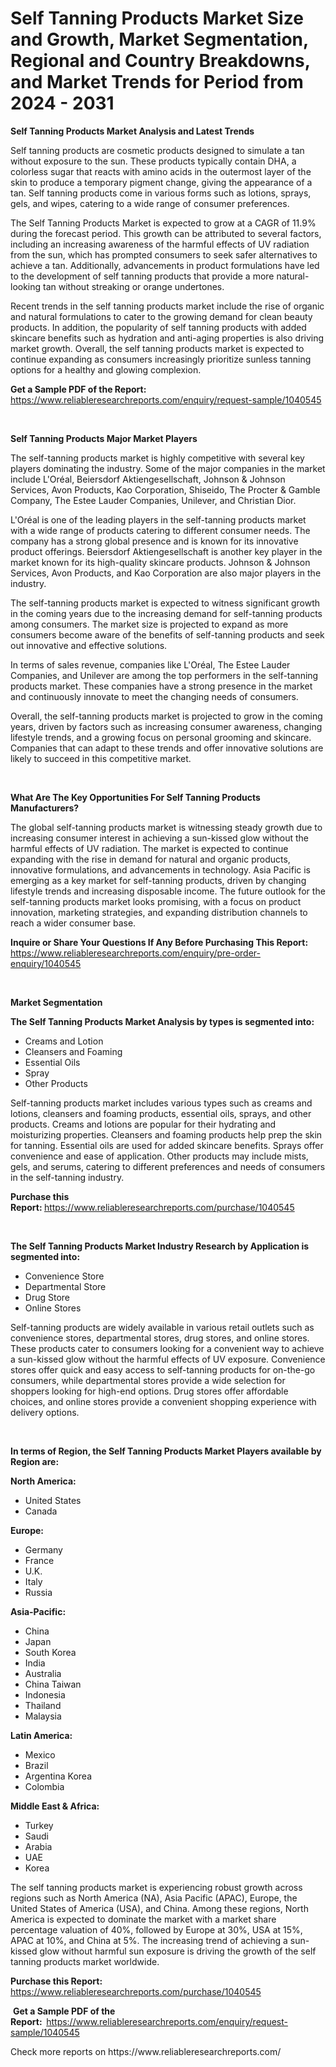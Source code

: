 <p><h1>Self Tanning Products Market Size and Growth, Market Segmentation, Regional and Country Breakdowns, and Market Trends for Period from 2024 -  2031</h1></p><p><strong>Self Tanning Products Market Analysis and Latest Trends</strong></p>
<p><p>Self tanning products are cosmetic products designed to simulate a tan without exposure to the sun. These products typically contain DHA, a colorless sugar that reacts with amino acids in the outermost layer of the skin to produce a temporary pigment change, giving the appearance of a tan. Self tanning products come in various forms such as lotions, sprays, gels, and wipes, catering to a wide range of consumer preferences.</p><p>The Self Tanning Products Market is expected to grow at a CAGR of 11.9% during the forecast period. This growth can be attributed to several factors, including an increasing awareness of the harmful effects of UV radiation from the sun, which has prompted consumers to seek safer alternatives to achieve a tan. Additionally, advancements in product formulations have led to the development of self tanning products that provide a more natural-looking tan without streaking or orange undertones.</p><p>Recent trends in the self tanning products market include the rise of organic and natural formulations to cater to the growing demand for clean beauty products. In addition, the popularity of self tanning products with added skincare benefits such as hydration and anti-aging properties is also driving market growth. Overall, the self tanning products market is expected to continue expanding as consumers increasingly prioritize sunless tanning options for a healthy and glowing complexion.</p></p>
<p><strong>Get a Sample PDF of the Report:&nbsp;</strong> <a href="https://www.reliableresearchreports.com/enquiry/request-sample/1040545">https://www.reliableresearchreports.com/enquiry/request-sample/1040545</a></p>
<p>&nbsp;</p>
<p><strong>Self Tanning Products Major Market Players</strong></p>
<p><p>The self-tanning products market is highly competitive with several key players dominating the industry. Some of the major companies in the market include L'Oréal, Beiersdorf Aktiengesellschaft, Johnson & Johnson Services, Avon Products, Kao Corporation, Shiseido, The Procter & Gamble Company, The Estee Lauder Companies, Unilever, and Christian Dior.</p><p>L'Oréal is one of the leading players in the self-tanning products market with a wide range of products catering to different consumer needs. The company has a strong global presence and is known for its innovative product offerings. Beiersdorf Aktiengesellschaft is another key player in the market known for its high-quality skincare products. Johnson & Johnson Services, Avon Products, and Kao Corporation are also major players in the industry.</p><p>The self-tanning products market is expected to witness significant growth in the coming years due to the increasing demand for self-tanning products among consumers. The market size is projected to expand as more consumers become aware of the benefits of self-tanning products and seek out innovative and effective solutions.</p><p>In terms of sales revenue, companies like L'Oréal, The Estee Lauder Companies, and Unilever are among the top performers in the self-tanning products market. These companies have a strong presence in the market and continuously innovate to meet the changing needs of consumers.</p><p>Overall, the self-tanning products market is projected to grow in the coming years, driven by factors such as increasing consumer awareness, changing lifestyle trends, and a growing focus on personal grooming and skincare. Companies that can adapt to these trends and offer innovative solutions are likely to succeed in this competitive market.</p></p>
<p>&nbsp;</p>
<p><strong>What Are The Key Opportunities For Self Tanning Products Manufacturers?</strong></p>
<p><p>The global self-tanning products market is witnessing steady growth due to increasing consumer interest in achieving a sun-kissed glow without the harmful effects of UV radiation. The market is expected to continue expanding with the rise in demand for natural and organic products, innovative formulations, and advancements in technology. Asia Pacific is emerging as a key market for self-tanning products, driven by changing lifestyle trends and increasing disposable income. The future outlook for the self-tanning products market looks promising, with a focus on product innovation, marketing strategies, and expanding distribution channels to reach a wider consumer base.</p></p>
<p><strong>Inquire or Share Your Questions If Any Before Purchasing This Report:</strong> <a href="https://www.reliableresearchreports.com/enquiry/pre-order-enquiry/1040545">https://www.reliableresearchreports.com/enquiry/pre-order-enquiry/1040545</a></p>
<p>&nbsp;</p>
<p><strong>Market Segmentation</strong></p>
<p><strong>The Self Tanning Products Market Analysis by types is segmented into:</strong></p>
<p><ul><li>Creams and Lotion</li><li>Cleansers and Foaming</li><li>Essential Oils</li><li>Spray</li><li>Other Products</li></ul></p>
<p><p>Self-tanning products market includes various types such as creams and lotions, cleansers and foaming products, essential oils, sprays, and other products. Creams and lotions are popular for their hydrating and moisturizing properties. Cleansers and foaming products help prep the skin for tanning. Essential oils are used for added skincare benefits. Sprays offer convenience and ease of application. Other products may include mists, gels, and serums, catering to different preferences and needs of consumers in the self-tanning industry.</p></p>
<p><strong>Purchase this Report:&nbsp;</strong><a href="https://www.reliableresearchreports.com/purchase/1040545">https://www.reliableresearchreports.com/purchase/1040545</a></p>
<p>&nbsp;</p>
<p><strong>The Self Tanning Products Market Industry Research by Application is segmented into:</strong></p>
<p><ul><li>Convenience Store</li><li>Departmental Store</li><li>Drug Store</li><li>Online Stores</li></ul></p>
<p><p>Self-tanning products are widely available in various retail outlets such as convenience stores, departmental stores, drug stores, and online stores. These products cater to consumers looking for a convenient way to achieve a sun-kissed glow without the harmful effects of UV exposure. Convenience stores offer quick and easy access to self-tanning products for on-the-go consumers, while departmental stores provide a wide selection for shoppers looking for high-end options. Drug stores offer affordable choices, and online stores provide a convenient shopping experience with delivery options.</p></p>
<p>&nbsp;</p>
<p><strong>In terms of Region, the Self Tanning Products Market Players available by Region are:</strong></p>
<p>
    <p> <strong> North America: </strong>
        <ul>
            <li>United States</li>
            <li>Canada</li>
        </ul>
        </p> 
    <p> <strong> Europe: </strong>
        <ul>
            <li>Germany</li>
            <li>France</li>
            <li>U.K.</li>
            <li>Italy</li>
            <li>Russia</li>
        </ul>
        </p> 
    <p> <strong> Asia-Pacific: </strong>
        <ul>
            <li>China</li>
            <li>Japan</li>
            <li>South Korea</li>
            <li>India</li>
            <li>Australia</li>
            <li>China Taiwan</li>
            <li>Indonesia</li>
            <li>Thailand</li>
            <li>Malaysia</li>
        </ul>
        </p> 
    <p> <strong> Latin America: </strong>
        <ul>
            <li>Mexico</li>
            <li>Brazil</li>
            <li>Argentina Korea</li>
            <li>Colombia</li>
        </ul>
        </p> 
    <p> <strong> Middle East & Africa: </strong>
        <ul>
            <li>Turkey</li>
            <li>Saudi</li>
            <li>Arabia</li>
            <li>UAE</li>
            <li>Korea</li>
        </ul>
    </p>
    </p>
<p><p>The self tanning products market is experiencing robust growth across regions such as North America (NA), Asia Pacific (APAC), Europe, the United States of America (USA), and China. Among these regions, North America is expected to dominate the market with a market share percentage valuation of 40%, followed by Europe at 30%, USA at 15%, APAC at 10%, and China at 5%. The increasing trend of achieving a sun-kissed glow without harmful sun exposure is driving the growth of the self tanning products market worldwide.</p></p>
<p><strong>Purchase this Report: </strong><a href="https://www.reliableresearchreports.com/purchase/1040545">https://www.reliableresearchreports.com/purchase/1040545</a></p>
<p>&nbsp;<strong>Get a Sample PDF of the Report:&nbsp;&nbsp;</strong><a href="https://www.reliableresearchreports.com/enquiry/request-sample/1040545">https://www.reliableresearchreports.com/enquiry/request-sample/1040545</a></p>
<p><strong></strong></p>
<p>Check more reports on https://www.reliableresearchreports.com/</p>